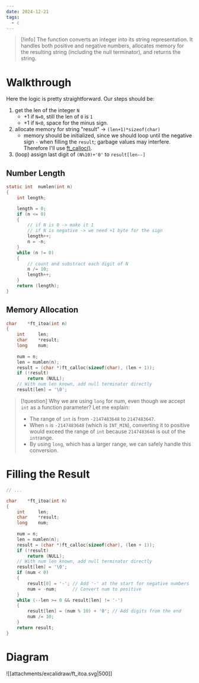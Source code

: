 ```yaml
---
date: 2024-12-21
tags:
  - c
---
```

>[!info]
>The function converts an integer into its string representation. It handles both positive and negative numbers, allocates memory for the resulting string (including the null terminator), and returns the string.
# Walkthrough
Here the logic is pretty straightforward. Our steps should be:
1. get the len of the integer `N` 
    - +1 if `N=0`, still the len of `0` is `1`
    - +1 if `N<0`, space for the minus sign.
2. allocate memory for string "result" -> `(len+1)*sizeof(char)`
   - memory should be initialized, since we should loop until the negative sign `-` when filling the `result`; garbage values may interfere. Therefore I'll use [ft_calloc()](studies/c/libft/ft_calloc).
4. (loop) assign last digit of `(N%10)+'0'` to `result[len--]`
## Number Length
```c
static int	numlen(int n)
{
	int	length;

	length = 0;
	if (n <= 0)
	{
		// if N is 0 -> make it 1
		// if N is negative -> we need +1 byte for the sign
		length++;
		n = -n;
	}
	while (n != 0)
	{
		// count and substract each digit of N
		n /= 10;
		length++;
	}
	return (length);
}
```
## Memory Allocation
```c
char	*ft_itoa(int n)
{
	int		len;
	char	*result;
	long	num;
	
	num = n;
	len = numlen(n);
	result = (char *)ft_calloc(sizeof(char), (len + 1));
	if (!result)
		return (NULL);
	// With num len known, add null terminator directly
	result[len] = '\0';
```

> [!question] Why we are using `long` for num, even though we accept `int` as a function parameter?
> Let me explain:
> - The range of `int` is from `-2147483648` to `2147483647`.
> - When `n` is `-2147483648` (which is `INT_MIN`), converting it to positive would exceed the range of `int` because `2147483648` is out of the `int`range.
> - By using `long`, which has a larger range, we can safely handle this conversion.
# Filling the Result
```c
// ...

char	*ft_itoa(int n)
{
	int		len;
	char	*result;
	long	num;
	
	num = n;
	len = numlen(n);
	result = (char *)ft_calloc(sizeof(char), (len + 1));
	if (!result)
		return (NULL);
	// With num len known, add null terminator directly
	result[len] = '\0';
	if (num < 0)
	{
	    result[0] = '-'; // Add '-' at the start for negative numbers
	    num = -num;      // Convert num to positive
	}
	while (--len >= 0 && result[len] != '-')
	{
	    result[len] = (num % 10) + '0'; // Add digits from the end
	    num /= 10;
	}
	return result;
}
```

# Diagram
![[attachments/excalidraw/ft_itoa.svg|500]]
